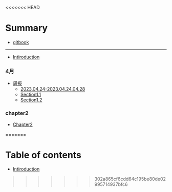 <<<<<<< HEAD
# Summary

* [gitbook](gitbook.md)

----

* [Intiroduction](README.md)

### 4月

* [周报](周报/README.md)
    * [2023.04.24-2023.04.24.04.28](2023.04.24～2023.04.28周报-孟迪.md)
    * [Section1.1](周报/section1.1.md)
    * [Section1.2](周报/section1.2.md)

### chapter2

* [Chapter2](chapter2/README.md)

=======
# Table of contents

* [Intiroduction](README.md)
>>>>>>> 302a865cf6cdd64c195be80de02995714937bfc6
